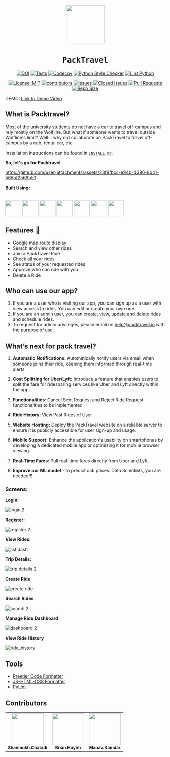 <div align="center">

<img style="width: 120px; height: 120px;" src="./images/wolf2.svg"></img>
# `PackTravel`



[![DOI](https://zenodo.org/badge/879310431.svg)](https://doi.org/10.5281/zenodo.14020210)
[![Tests](https://github.com/brianhhuynh38/PackTravel/actions/workflows/run_test_cases.yml/badge.svg)](https://github.com/brianhhuynh38/PackTravel/actions/workflows/run_test_cases.yml)
[![Codecov](https://codecov.io/gh/brianhhuynh38/PackTravel/branch/main_new/graph/badge.svg)](https://codecov.io/gh/brianhhuynh38/PackTravel)
[![Python Style Checker](https://github.com/brianhhuynh38/PackTravel/actions/workflows/python_style_checker.yml/badge.svg)](https://github.com/brianhhuynh38/PackTravel/actions/workflows/python_style_checker.yml)
[![Lint Python](https://github.com/brianhhuynh38/PackTravel/actions/workflows/pylint.yml/badge.svg)](https://github.com/brianhhuynh38/PackTravel/actions/workflows/pylint.yml)

[![License: MIT](https://img.shields.io/badge/License-MIT-yellow.svg?style=for-the-badge)](https://opensource.org/licenses/MIT) 
[![contributors](https://img.shields.io/github/contributors/brianhhuynh38/PackTravel?style=for-the-badge)](https://github.com/brianhhuynh38/PackTravel/graphs/contributors)
[![Issues](https://img.shields.io/github/issues/brianhhuynh38/PackTravel?style=for-the-badge)](https://github.com/brianhhuynh38/PackTravel/issues)
[![Closed Issues](https://img.shields.io/github/issues-closed-raw/brianhhuynh38/PackTravel?style=for-the-badge)](https://github.com/brianhhuynh38/PackTravel/issues?q=is%3Aissue+is%3Aclosed)
[![Pull Requests](https://img.shields.io/github/issues-pr/brianhhuynh38/PackTravel?style=for-the-badge)](https://github.com/brianhhuynh38/PackTravel/pulls)
[![Repo Size](https://img.shields.io/github/repo-size/brianhhuynh38/PackTravel?style=for-the-badge)](https://github.com/brianhhuynh38/PackTravel)


</div>
DEMO: <a href="https://drive.google.com/drive/u/3/folders/17D7UdbXRUxfWHnkc3N5_KJEVKsNOitFJ" target="_blank">Link to Demo Video</a>


<h2>What is Packtravel?</h2>

Most of the university students do not have a car to travel off-campus and rely mostly on the Wolfline. But what if someone wants to travel outside Wolfline's limit? Well... why not collaborate on PackTravel to travel off-campus by a cab, rental car, etc.

Installation instructions can be found in [`INSTALL.md`](./INSTALL.md).

**So, let's go for Packtravel**

https://github.com/user-attachments/assets/23f9fbcc-e94b-4396-8b41-565bf2569b51


**Built Using:**

</br>
<code><a href="https://www.python.org/" target="_blank"><img height="50" src="https://user-images.githubusercontent.com/111834635/194173533-37cd4997-55f3-4bb1-87bd-1a16a3af53aa.png"></a></code>
<code><a href="https://www.djangoproject.com/" target="_blank"><img height="50" src="https://user-images.githubusercontent.com/111834635/194172149-ff6a56be-3025-4d2c-8cdb-b9a7e3f87259.png"></a></code>
<code><a href="https://www.mongodb.com/" target="_blank"><img height="50" src="https://user-images.githubusercontent.com/111834635/194173280-628ecfc0-21ae-4870-8e22-711e6da83820.png"></a></code>
<code><a href="https://developer.mozilla.org/en-US/docs/Glossary/HTML5" target="_blank"><img height="50" src="https://www.vectorlogo.zone/logos/w3_html5/w3_html5-ar21.svg"></a></code>
<code><a href="https://developer.mozilla.org/en-US/docs/Web/CSS" target="_blank"><img height="50" src="https://www.vectorlogo.zone/logos/w3_css/w3_css-ar21.svg"></a></code>
<code><a href="https://www.javascript.com/" target="_blank"><img height="50" src="https://www.vectorlogo.zone/logos/javascript/javascript-ar21.svg"></a></code>
<code><a href="https://getbootstrap.com/" target="_blank"><img height="50" src="https://www.vectorlogo.zone/logos/getbootstrap/getbootstrap-ar21.svg"></a></code>


<h2>Features 💎 </h2>

<ul>
  <li>Google map route display</li>
  <li>Search and view other rides</li>
  <li>Join a PackTravel Ride</li>
  <li>Check all your rides</li>
  <li>See status of your requested rides</li> 
  <li>Approve who can ride with you</li>
  <li> Delete a Ride</li>
  
</ul>


<h2> Who can use our app?</h2>

  1. If you are a user who is visiting our app, you can sign up as a user with view access to rides. You can edit or create your own ride.
  2. If you are an admin user, you can create, view, update and delete rides and schedule rides.
  3. To request for admin privileges, please email on help@packtravel.io with the purpose of use. 

<h2>What’s next for pack travel?</h2>

1. **Automatic Notifications:** Automatically notify users via email when someone joins their ride, keeping them informed through real-time alerts.

2. **Cost Splitting for Uber/Lyft:** Introduce a feature that enables users to split the fare for ridesharing services like Uber and Lyft directly within the app.

3. **Functionalities**: Cancel Sent Request and Reject Ride Request functionalities to be implemented

4. **Ride History**: View Past Rides of User

5. **Website Hosting:** Deploy the PackTravel website on a reliable server to ensure it is publicly accessible for user sign-up and usage.

6. **Mobile Support:** Enhance the application's usability on smartphones by developing a dedicated mobile app or optimizing it for mobile browser viewing.

7. **Real-Time Fares:** Pull real-time fares directly from Uber and Lyft.

8. **Improve our ML model** - to predict cab prices. Data Scientists, you are needed!!!


<h3>Screens:</h3>

**Login:**

![login 2](https://github.com/user-attachments/assets/157dc17c-a4c1-498a-98f2-5c903ca56763)

**Register:**

![register 2](https://github.com/user-attachments/assets/6a230927-5f47-4c35-9da4-679c2aee8281)

**View Rides:**

![list dash](https://github.com/user-attachments/assets/1b173444-a40f-419e-9ffa-44a7bd145bac)

**Trip Details:**

![trip details 2](https://github.com/user-attachments/assets/981a42de-dde7-4294-abe5-5f2f4fbae59d)

**Create Ride**

![create ride](https://github.com/user-attachments/assets/26e7503f-a9f0-4cb9-8af0-64ceedf4d498)

**Search Rides**

![search 2](https://github.com/user-attachments/assets/5c918ca1-df5e-41c3-8656-c5e9d6b1d6f5)

**Manage Ride Dashboard**

![dashboard 2](https://github.com/user-attachments/assets/85025d8e-612f-489b-a9ce-bd23033913d4)

**View Ride History**

![ride_history](https://github.com/user-attachments/assets/2b5f5cda-6b00-4879-9474-ee65bc62211d)

## Tools
- [Preetier Code Formatter](https://marketplace.visualstudio.com/items?itemName=esbenp.prettier-vscode)
- [JS-HTML-CSS Formatter](https://marketplace.visualstudio.com/items?itemName=lonefy.vscode-JS-CSS-HTML-formatter)
- [PyLint](https://pylint.org/)

## Contributors 

<table>
  <tr>
    <td align="center"><a href="https://github.com/shinegami-2002"><img src="https://avatars.githubusercontent.com/shinegami-2002?v=4" width="100px;" alt=""/><br /><sub><b>Shanmukh Chatadi</b></sub></a></td>
    <td align="center"><a href="https://github.com/brianhhuynh38"><img src="https://avatars.githubusercontent.com/brianhhuynh38?v=4" width="100px;" alt=""/><br /><sub><b>Brian Huynh</b></sub></a><br /></td>
    <td align="center"><a href="https://github.com/manavkamdar27"><img src="https://avatars.githubusercontent.com/manavkamdar27?v=4" width="100px;" alt=""/><br /><sub><b>Manav Kamdar</b></sub></a><br /></td>
  </tr>
</table>


